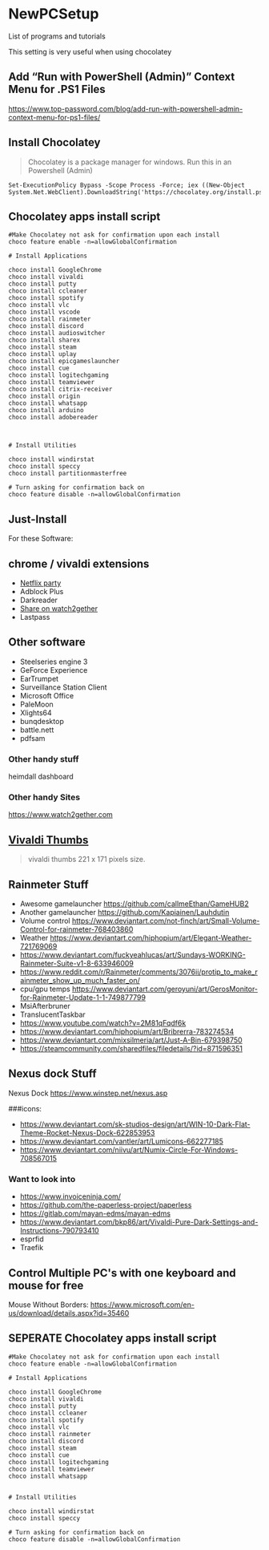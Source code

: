 # NewPCSetup
List of programs and tutorials



This setting is very useful when using chocolatey
## Add “Run with PowerShell (Admin)” Context Menu for .PS1 Files
https://www.top-password.com/blog/add-run-with-powershell-admin-context-menu-for-ps1-files/




## Install Chocolatey
> Chocolatey is a package manager for windows.
Run this in an Powershell (Admin)
```
Set-ExecutionPolicy Bypass -Scope Process -Force; iex ((New-Object System.Net.WebClient).DownloadString('https://chocolatey.org/install.ps1'))
```

## Chocolatey apps install script
```
#Make Chocolatey not ask for confirmation upon each install
choco feature enable -n=allowGlobalConfirmation

# Install Applications

choco install GoogleChrome
choco install vivaldi
choco install putty
choco install ccleaner
choco install spotify
choco install vlc
choco install vscode
choco install rainmeter
choco install discord
choco install audioswitcher
choco install sharex
choco install steam
choco install uplay
choco install epicgameslauncher
choco install cue
choco install logitechgaming
choco install teamviewer
choco install citrix-receiver
choco install origin
choco install whatsapp
choco install arduino
choco install adobereader



# Install Utilities

choco install windirstat 
choco install speccy
choco install partitionmasterfree

# Turn asking for confirmation back on
choco feature disable -n=allowGlobalConfirmation

```

## Just-Install
For these Software:



## chrome / vivaldi extensions

* [Netflix party](https://chrome.google.com/webstore/detail/netflix-party/oocalimimngaihdkbihfgmpkcpnmlaoa)
* Adblock Plus
* Darkreader
* [Share on watch2gether](https://chrome.google.com/webstore/detail/watch2gether/cimpffimgeipdhnhjohpbehjkcdpjolg)
* Lastpass


## Other software
* Steelseries engine 3
* GeForce Experience 
* EarTrumpet
* Surveillance Station Client
* Microsoft Office
* PaleMoon
* Xlights64
* bunqdesktop
* battle.nett
* pdfsam


### Other handy stuff
heimdall dashboard

### Other handy Sites
https://www.watch2gether.com




## [Vivaldi Thumbs](https://drive.google.com/drive/folders/0BwcOkwtCjr51T0psOHJXb0M4VmM)

> vivaldi thumbs 221 x 171 pixels size.

## Rainmeter Stuff
* Awesome gamelauncher https://github.com/callmeEthan/GameHUB2
* Another gamelauncher https://github.com/Kapiainen/Lauhdutin
* Volume control https://www.deviantart.com/not-finch/art/Small-Volume-Control-for-rainmeter-768403860
* Weather https://www.deviantart.com/hiphopium/art/Elegant-Weather-721769069
* https://www.deviantart.com/fuckyeahlucas/art/Sundays-WORKING-Rainmeter-Suite-v1-8-633946009
* https://www.reddit.com/r/Rainmeter/comments/3076ii/protip_to_make_rainmeter_show_up_much_faster_on/
* cpu/gpu temps https://www.deviantart.com/geroyuni/art/GerosMonitor-for-Rainmeter-Update-1-1-749877799
* MsiAfterbruner
* TranslucentTaskbar
* https://www.youtube.com/watch?v=2M81qFqdf6k
* https://www.deviantart.com/hiphopium/art/Bribrerra-783274534
* https://www.deviantart.com/mixsilmeria/art/Just-A-Bin-679398750
* https://steamcommunity.com/sharedfiles/filedetails/?id=871596351




## Nexus dock Stuff

Nexus Dock https://www.winstep.net/nexus.asp

###icons: 
* https://www.deviantart.com/sk-studios-design/art/WIN-10-Dark-Flat-Theme-Rocket-Nexus-Dock-622853953
* https://www.deviantart.com/vantler/art/Lumicons-662277185
* https://www.deviantart.com/niivu/art/Numix-Circle-For-Windows-708567015


### Want to look into
* https://www.invoiceninja.com/
* https://github.com/the-paperless-project/paperless
* https://gitlab.com/mayan-edms/mayan-edms
* https://www.deviantart.com/bkp86/art/Vivaldi-Pure-Dark-Settings-and-Instructions-790793410
* esprfid
* Traefik 

## Control Multiple PC's with one keyboard and mouse for free

 Mouse Without Borders: https://www.microsoft.com/en-us/download/details.aspx?id=35460





## SEPERATE Chocolatey apps install script
```
#Make Chocolatey not ask for confirmation upon each install
choco feature enable -n=allowGlobalConfirmation

# Install Applications

choco install GoogleChrome
choco install vivaldi
choco install putty
choco install ccleaner
choco install spotify
choco install vlc
choco install rainmeter
choco install discord
choco install steam
choco install cue
choco install logitechgaming
choco install teamviewer
choco install whatsapp


# Install Utilities

choco install windirstat 
choco install speccy

# Turn asking for confirmation back on
choco feature disable -n=allowGlobalConfirmation

```



